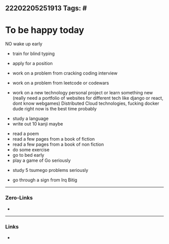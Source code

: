 22202205251913
Tags: # 
---
# To be happy today
 NO wake up early 
 
 + train for blind typing
 - apply for a position
 
 - work on a problem from cracking coding interview
 - work on a problem from leetcode or codewars
 - work on a new technology personal project or learn something new (really need a portfolio of websites for different tech like django or react, dont know webgames) Distributed Cloud technologies, fucking docker dude right now is the best time probably
 
 + study a language
 + write out 10 kanji maybe 
 - read a poem
 - read a few pages from a book of fiction
 - read a few pages from a book of non fiction
 - do some exercise
 - go to bed early
 - play a game of Go seriously
 + study 5 tsumego problems seriously
 - go through a sign from Irq Bitig


---
### Zero-Links
-
---
### Links
- 


